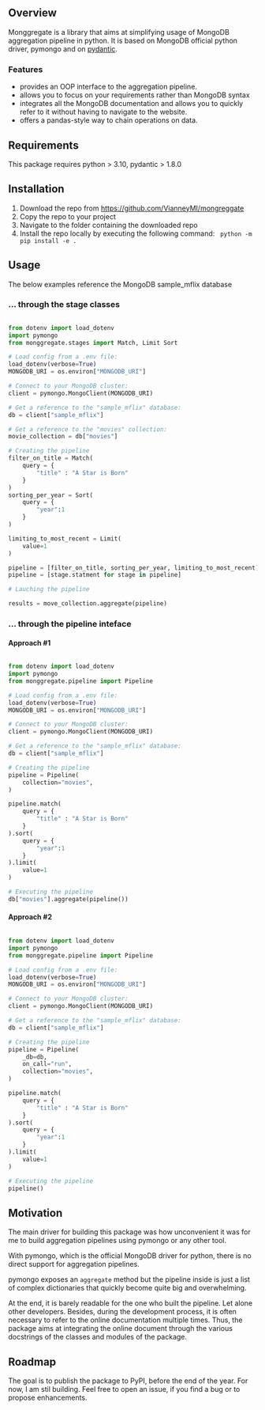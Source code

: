 ## Overview

Monggregate is a library that aims at simplifying usage of MongoDB aggregation pipeline in python.
It is based on MongoDB official python driver, pymongo and on [pydantic](https://pydantic-docs.helpmanual.io/).

### Features


- provides an OOP interface to the aggregation pipeline.
- allows you to focus on your requirements rather than MongoDB syntax
- integrates all the MongoDB documentation and allows you to quickly refer to it without having to navigate to the website.
- offers a pandas-style way to chain operations on data.

## Requirements

This package requires python > 3.10, pydantic > 1.8.0

## Installation

1. Download the repo from https://github.com/VianneyMI/mongreggate
2. Copy the repo to your project
3. Navigate to the folder containing the downloaded repo
4. Install the repo locally by executing the following command: ` python -m pip install -e .`

## Usage

The below examples reference the  MongoDB sample_mflix database

### ... through the stage classes

```python

from dotenv import load_dotenv
import pymongo
from monggregate.stages import Match, Limit Sort

# Load config from a .env file:
load_dotenv(verbose=True)
MONGODB_URI = os.environ["MONGODB_URI"]

# Connect to your MongoDB cluster:
client = pymongo.MongoClient(MONGODB_URI)

# Get a reference to the "sample_mflix" database:
db = client["sample_mflix"]

# Get a reference to the "movies" collection:
movie_collection = db["movies"]

# Creating the pipeline
filter_on_title = Match(
    query = {
        "title" : "A Star is Born"
    }
)
sorting_per_year = Sort(
    query = {
        "year":1
    }
)

limiting_to_most_recent = Limit(
    value=1
)

pipeline = [filter_on_title, sorting_per_year, limiting_to_most_recent]
pipeline = [stage.statment for stage in pipeline]

# Lauching the pipeline

results = move_collection.aggregate(pipeline)

```

### ... through the pipeline inteface

#### Approach #1

```python

from dotenv import load_dotenv
import pymongo
from monggregate.pipeline import Pipeline

# Load config from a .env file:
load_dotenv(verbose=True)
MONGODB_URI = os.environ["MONGODB_URI"]

# Connect to your MongoDB cluster:
client = pymongo.MongoClient(MONGODB_URI)

# Get a reference to the "sample_mflix" database:
db = client["sample_mflix"]

# Creating the pipeline
pipeline = Pipeline(
    collection="movies",
)

pipeline.match(
    query = {
        "title" : "A Star is Born"
    }
).sort(
    query = {
        "year":1
    }
).limit(
    value=1
)

# Executing the pipeline
db["movies"].aggregate(pipeline())

```

#### Approach #2

```python

from dotenv import load_dotenv
import pymongo
from monggregate.pipeline import Pipeline

# Load config from a .env file:
load_dotenv(verbose=True)
MONGODB_URI = os.environ["MONGODB_URI"]

# Connect to your MongoDB cluster:
client = pymongo.MongoClient(MONGODB_URI)

# Get a reference to the "sample_mflix" database:
db = client["sample_mflix"]

# Creating the pipeline
pipeline = Pipeline(
    _db=db,
    on_call="run",
    collection="movies",
)

pipeline.match(
    query = {
        "title" : "A Star is Born"
    }
).sort(
    query = {
        "year":1
    }
).limit(
    value=1
)

# Executing the pipeline
pipeline()
```

## Motivation

The main driver for building this package was how unconvenient it was for me to build aggregation pipelines using pymongo or any other tool.

With pymongo, which is the official MongoDB driver for python, there is no direct support for aggregation pipelines.

pymongo exposes an `aggregate` method but the pipeline inside is just a list of complex dictionaries that quickly become quite big and overwhelming.

At the end, it is barely readable for the one who built the pipeline. Let alone other developers.
Besides, during the development process, it is often necessary to refer to the online documentation multiple times. Thus, the package aims at integrating the online document through the various docstrings of the classes and modules of the package.

## Roadmap

The goal is to publish the package to PyPI, before the end of the year.
For now, I am stil building.
Feel free to open an issue, if you find a bug or to propose enhancements.
